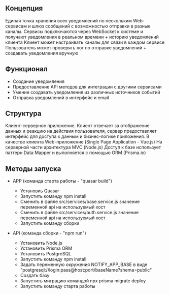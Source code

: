 ## Концепция

Единая точка хранения всех уведомлений по нескольким Web-сервисам и шлюз сообщений с возможностью отправки в разные каналы.
Сервисы подключаются через WebSocket к системе и получают уведомления в реальном времени + историю уведомлений клиента
Клиент может настраивать каналы для связи в каждом сервисе
Пользователь может проверять лог по отправке уведомлений + создавать уведомления вручную

## Функционал

- Создание уведомления
- Предоставление API методов для интеграции с другими сервисами
- Умение создавать уведомления из различных источников событий
- Отправка уведомлений в интерфейс и email

## Структура

Клиент-серверное приложение. Клиент отвечает за отображение данных и реакцию на действия пользователя, сервер предоставляет интерфейс для доступа к данным и бизнес-логике приложения.
В качестве клиента Web-приложение (Single Page Application - Vue.js)
На серверной части архитектура MVС (Node.js)
Доступ к базе использует паттерн Data Mapper и выполняется с помощью ORM (Prisma.io)

## Методы запуска

- APP (команда старта работы - "quasar build")

  - Установиь Quasar
  - Запустить команду npm install
  - Сменить в файле src/services/base.service.js значение переменной api на используемый хост
  - Сменить в файле src/services/auth.service.js значение переменной api на используемый хост
  - Запустить команду сборки

- API (команда сборки - "npm run")

  - Установить Node.js
  - Установить Prisma ORM
  - Установить PostgreSQL
  - Запустить команду npm install
  - Задать переменную окружения NOTIFY_APP_BASE в виде "postgresql://login:pass@host:port/baseName?shema=public"
  - Создать базу
  - Запустить миграцию командой npx prisma migrate deploy
  - Запустить команду старта работы
